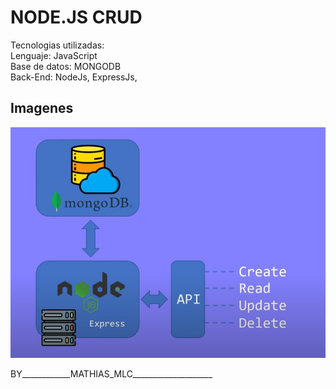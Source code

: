 # NODE.JS CRUD


Tecnologias utilizadas:
<br>
Lenguaje: JavaScript
<br>
Base de datos: MONGODB
<br>
Back-End: NodeJs, ExpressJs,
<br>


## Imagenes



![home](/img/crud-img.jpg)

BY____________MATHIAS_MLC____________________